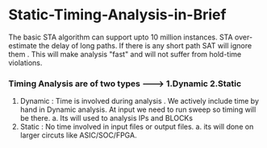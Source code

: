 # Static-Timing-Analysis-in-Brief

The basic STA algorithm can support upto 10 million instances. STA over-estimate the delay of long paths. If there is any short path SAT will ignore them . This will make analysis "fast" and will not suffer from hold-time violations. 



### Timing Analysis are of two types --->  1.Dynamic 2.Static

1. Dynamic : Time is involved during analysis . We actively include time by hand in Dynamic analysis. At input we need to run sweep so timing will be there. 
  a. Its will used to analysis IPs and BLOCKs    
2. Static : No time involved in input files or output files.
    a. its will done on larger circuts like ASIC/SOC/FPGA.
  










